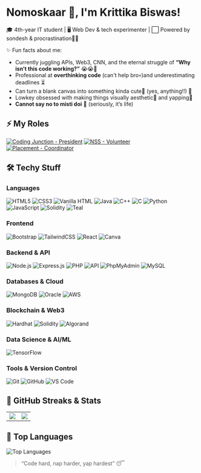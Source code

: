 # Nomoskaar 🤭, I'm Krittika Biswas!  

🎓 4th-year IT student | 🖥️ Web Dev & tech experimenter |  ⬜ Powered by sondesh & procrastination🤌🏻

✨ Fun facts about me:  
- Currently juggling APIs, Web3, CNN, and the eternal struggle of **“Why isn’t this code working?”** 😭😭🤌
- Professional at **overthinking code** (can't help bro💀)and underestimating deadlines ⏳  
- Can turn a blank canvas into something kinda cute🎀 (yes, anything!!) 🎨  
- Lowkey obsessed with making things visually aesthetic💙 and yapping💅
- **Cannot say no to misti doi** 🤤 (seriously, it’s life)

## ⚡ My Roles

[![Coding Junction - President](https://img.shields.io/badge/Coding_Junction-💼%20President-8FBC8F?style=for-the-badge&colorA=8FBC8F&colorB=DCDCDC)](https://github.com/Coding-Junction-Club)
[![NSS - Volunteer](https://img.shields.io/badge/NSS-💼%20Volunteer-8FBC8F?style=for-the-badge&colorA=8FBC8F&colorB=DCDCDC)]()
[![Placement - Coordinator](https://img.shields.io/badge/Placement-💼%20Coordinator-8FBC8F?style=for-the-badge&colorA=8FBC8F&colorB=DCDCDC)]()


## 🛠️ Techy Stuff

### Languages
![HTML5](https://img.shields.io/badge/HTML5-E34F26?style=for-the-badge&logo=html5&logoColor=white)
![CSS3](https://img.shields.io/badge/CSS3-1572B6?style=for-the-badge&logo=css3&logoColor=white)
![Vanilla HTML](https://img.shields.io/badge/Vanilla_HTML-FF6600?style=for-the-badge&logo=html5&logoColor=white)
![Java](https://img.shields.io/badge/Java-F89820?style=for-the-badge&logo=java&logoColor=white)
![C++](https://img.shields.io/badge/C++-00599C?style=for-the-badge&logo=c%2B%2B&logoColor=white)
![C](https://img.shields.io/badge/C-00599C?style=for-the-badge&logo=c&logoColor=white)
![Python](https://img.shields.io/badge/Python-3776AB?style=for-the-badge&logo=python&logoColor=white)
![JavaScript](https://img.shields.io/badge/JavaScript-F7DF1E?style=for-the-badge&logo=javascript&logoColor=black)
![Solidity](https://img.shields.io/badge/Solidity-363636?style=for-the-badge&logo=solidity&logoColor=white)
![Teal](https://img.shields.io/badge/Teal-009688?style=for-the-badge&logo=algorand&logoColor=white)


### Frontend
![Bootstrap](https://img.shields.io/badge/Bootstrap-563D7C?style=for-the-badge&logo=bootstrap&logoColor=white)
![TailwindCSS](https://img.shields.io/badge/TailwindCSS-38B2AC?style=for-the-badge&logo=tailwind-css&logoColor=white)
![React](https://img.shields.io/badge/React-61DAFB?style=for-the-badge&logo=react&logoColor=black)
![Canva](https://img.shields.io/badge/Canva-00C4CC?style=for-the-badge&logo=canva&logoColor=white)

### Backend & API
![Node.js](https://img.shields.io/badge/Node.js-339933?style=for-the-badge&logo=node.js&logoColor=white)
![Express.js](https://img.shields.io/badge/Express.js-000000?style=for-the-badge&logo=express&logoColor=white)
![PHP](https://img.shields.io/badge/PHP-777BB4?style=for-the-badge&logo=php&logoColor=white)
![API](https://img.shields.io/badge/API-0052CC?style=for-the-badge&logo=postman&logoColor=white)
![PhpMyAdmin](https://img.shields.io/badge/PhpMyAdmin-003B57?style=for-the-badge&logo=mysql&logoColor=white)
![MySQL](https://img.shields.io/badge/MySQL-4479A1?style=for-the-badge&logo=mysql&logoColor=white)

### Databases & Cloud
![MongoDB](https://img.shields.io/badge/MongoDB-47A248?style=for-the-badge&logo=mongodb&logoColor=white)
![Oracle](https://img.shields.io/badge/Oracle-F80000?style=for-the-badge&logo=oracle&logoColor=white)
![AWS](https://img.shields.io/badge/AWS-232F3E?style=for-the-badge&logo=amazon-aws&logoColor=white)

### Blockchain & Web3
![Hardhat](https://img.shields.io/badge/Hardhat-000000?style=for-the-badge&logo=hardhat&logoColor=white)
![Solidity](https://img.shields.io/badge/Solidity-363636?style=for-the-badge&logo=solidity&logoColor=white)
![Algorand](https://img.shields.io/badge/Algorand-000000?style=for-the-badge&logo=algorand&logoColor=white)


### Data Science & AI/ML
![TensorFlow](https://img.shields.io/badge/TensorFlow-FF6F00?style=for-the-badge&logo=tensorflow&logoColor=white)

### Tools & Version Control
![Git](https://img.shields.io/badge/Git-F05032?style=for-the-badge&logo=git&logoColor=white)
![GitHub](https://img.shields.io/badge/GitHub-181717?style=for-the-badge&logo=github&logoColor=white)
![VS Code](https://img.shields.io/badge/VS%20Code-007ACC?style=for-the-badge&logo=visual-studio-code&logoColor=white)

<!--
## 📫 Connect with me
- Insta vibes: [@your_insta](https://www.instagram.com/)  
- LinkedIn creep: [Krittika Biswas](https://www.linkedin.com/)  


![Coffee Lover](https://img.shields.io/badge/Coffee-Lover-brown?style=for-the-badge&logo=coffee&logoColor=white)
![Misti Doi Addict](https://img.shields.io/badge/Misti_Doi-❤-pink?style=for-the-badge)


![Krittika's GitHub stats](https://github-readme-stats.vercel.app/api?username=krittikabiswas&show_icons=true&theme=dark&count_private=true) -->

## 🧸 GitHub Streaks & Stats  
<table>
  <tr>
    <td>
      <img src="https://streak-stats.demolab.com?user=krittikabiswas&hide_border=true&background=FFC0CB&ring=FF1493&fire=FF1493&currStreakLabel=E60073"/>
    </td>
    <td>
      <img src="https://github-readme-stats.vercel.app/api?username=krittikabiswas&show_icons=true&hide_border=true&bg_color=FFC0CB&title_color=E60073&icon_color=FF1493&text_color=000000"/>
    </td>
  </tr>
</table>

## 🧸 Top Languages  
![Top Languages](https://github-readme-stats.vercel.app/api/top-langs/?username=krittikabiswas&layout=compact&hide_border=true&bg_color=FFC0CB&title_color=E60073&text_color=000000)




> “Code hard, nap harder, yap hardest” 😴
